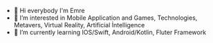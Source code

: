 - 👋 Hi everybody I'm Emre
- 👀 I’m interested in Mobile Application and Games, Technologies, Metavers, Virtual Reality, Artificial İntelligence
- 🌱 I’m currently learning IOS/Swift, Android/Kotlin, Fluter Framework


<!---
reosta/reosta is a ✨ special ✨ repository because its `README.md` (this file) appears on your GitHub profile.
You can click the Preview link to take a look at your changes.
--->
